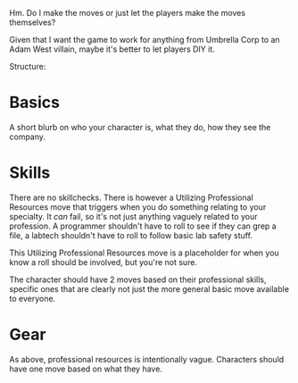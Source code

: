 Hm. Do I make the moves or just let the players make the moves themselves?

Given that I want the game to work for anything from Umbrella Corp to an Adam
West villain, maybe it's better to let players DIY it.

Structure:

# Basics

A short blurb on who your character is, what they do, how they see the company.

# Skills

There are no skillchecks. There is however a Utilizing Professional Resources
move that triggers when you do something relating to your specialty. It *can*
fail, so it's not just anything vaguely related to your profession. A programmer
shouldn't have to roll to see if they can grep a file, a labtech shouldn't have
to roll to follow basic lab safety stuff.

This Utilizing Professional Resources move is a placeholder for when you know a
roll should be involved, but you're not sure. 

The character should have 2 moves based on their professional skills, specific
ones that are clearly not just the more general basic move available to
everyone.

# Gear

As above, professional resources is intentionally vague. Characters should have
one move based on what they have.

